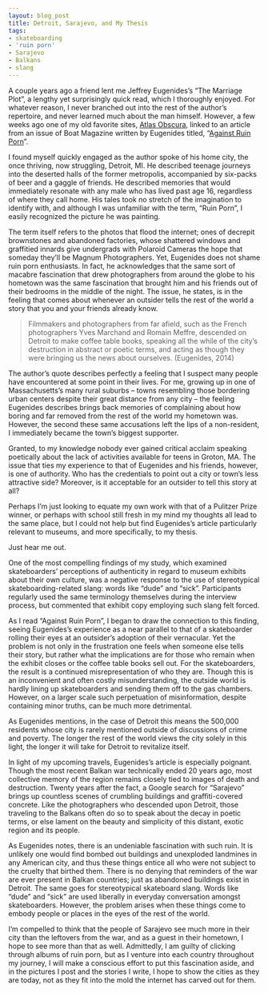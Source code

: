 ```yaml
---
layout: blog_post
title: Detroit, Sarajevo, and My Thesis
tags: 
- skateboarding
- 'ruin porn'
- Sarajevo
- Balkans
- slang
---
```

A couple years ago a friend lent me Jeffrey Eugenides’s “The Marriage Plot”, a lengthy yet surprisingly quick read, which I thoroughly enjoyed.  For whatever reason, I never branched out into the rest of the author’s repertoire, and never learned much about the man himself.  However, a few weeks ago one of my old favorite sites, [Atlas Obscura](http://www.boat-mag.com/against-ruin-porn/), linked to an article from an issue of Boat Magazine written by Eugenides titled, “[Against Ruin Porn](http://www.boat-mag.com/against-ruin-porn/)”.  

I found myself quickly engaged as the author spoke of his home city, the once thriving, now struggling, Detroit, MI.  He described teenage journeys into the deserted halls of the former metropolis, accompanied by six-packs of beer and a gaggle of friends.  He described memories that would immediately resonate with any male who has lived past age 16, regardless of where they call home.  His tales took no stretch of the imagination to identify with, and although I was unfamiliar with the term, “Ruin Porn”, I easily recognized the picture he was painting.

The term itself refers to the photos that flood the internet; ones of decrepit brownstones and abandoned factories, whose shattered windows and graffitied innards give undergrads with Polaroid Cameras the hope that someday they’ll be Magnum Photographers.  Yet, Eugenides does not shame ruin porn enthusiasts. In fact, he acknowledges that the same sort of macabre fascination that drew photographers from around the globe to his hometown was the same fascination that brought him and his friends out of their bedrooms in the middle of the night.  The issue, he states, is in the feeling that comes about whenever an outsider tells the rest of the world a story that you and your friends already know.

> Filmmakers and photographers from far afield, such as the French photographers Yves Marchand and Romain Meffre, descended on Detroit to make coffee table books, speaking all the while of the city’s destruction in abstract or poetic terms, and acting as though they were bringing us the news about ourselves. (Eugenides, 2014)

The author’s quote describes perfectly a feeling that I suspect many people have encountered at some point in their lives.  For me, growing up in one of Massachusetts’s many rural suburbs – towns resembling those bordering urban centers despite their great distance from any city – the feeling Eugenides describes brings back memories of complaining about how boring and far removed from the rest of the world my hometown was.  However, the second these same accusations left the lips of a non-resident, I immediately became the town’s biggest supporter.  

Granted, to my knowledge nobody ever gained critical acclaim speaking poetically about the lack of activities available for teens in Groton, MA.  The issue that ties my experience to that of Eugenides and his friends, however, is one of authority.  Who has the credentials to point out a city or town’s less attractive side?  Moreover, is it acceptable for an outsider to tell this story at all?    

Perhaps I’m just looking to equate my own work with that of a Pulitzer Prize winner, or perhaps with school still fresh in my mind my thoughts all lead to the same place, but I could not help but find Eugenides’s article particularly relevant to museums, and more specifically, to my thesis.

Just hear me out.

One of the most compelling findings of my study, which examined skateboarders’ perceptions of authenticity in regard to museum exhibits about their own culture, was a negative response to the use of stereotypical skateboarding-related slang:  words like “dude” and “sick”.  Participants regularly used the same terminology themselves during the interview process, but commented that exhibit copy employing such slang felt forced.

As I read “Against Ruin Porn”, I began to draw the connection to this finding, seeing Eugenides’s experience as a near parallel to that of a skateboarder rolling their eyes at an outsider’s adoption of their vernacular.  Yet the problem is not only in the frustration one feels when someone else tells their story, but rather what the implications are for those who remain when the exhibit closes or the coffee table books sell out.  For the skateboarders, the result is a continued misrepresentation of who they are.  Though this is an inconvenient and often costly misunderstanding, the outside world is hardly lining up skateboarders and sending them off to the gas chambers. However, on a larger scale such perpetuation of misinformation, despite containing minor truths, can be much more detrimental.  

As Eugenides mentions, in the case of Detroit this means the 500,000 residents whose city is rarely mentioned outside of discussions of crime and poverty.  The longer the rest of the world views the city solely in this light, the longer it will take for Detroit to revitalize itself.

 In light of my upcoming travels, Eugenides’s article is especially poignant. Though the most recent Balkan war technically ended 20 years ago, most collective memory of the region remains closely tied to images of death and destruction.  Twenty years after the fact, a Google search for “Sarajevo” brings up countless scenes of crumbling buildings and graffiti-covered concrete.  Like the photographers who descended upon Detroit, those traveling to the Balkans often do so to speak about the decay in poetic terms, or else lament on the beauty and simplicity of this distant, exotic region and its people. 
 
As Eugenides notes, there is an undeniable fascination with such ruin.  It is unlikely one would find bombed out buildings and unexploded landmines in any American city, and thus these things entice all who were not subject to the cruelty that birthed them.  There is no denying that reminders of the war are ever present in Balkan countries; just as abandoned buildings exist in Detroit.  The same goes for stereotypical skateboard slang.  Words like “dude” and “sick” are used liberally in everyday conversation amongst skateboarders.  However, the problem arises when these things come to embody people or places in the eyes of the rest of the world.

I’m compelled to think that the people of Sarajevo see much more in their city than the leftovers from the war, and as a guest in their hometown, I hope to see more than that as well.  Admittedly, I am guilty of clicking through albums of ruin porn, but as I venture into each country throughout my journey, I will make a conscious effort to put this fascination aside, and in the pictures I post and the stories I write, I hope to show the cities as they are today, not as they fit into the mold the internet has carved out for them.






